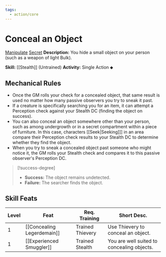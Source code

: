 ```yaml
---
tags:
  - action/core
---
```

# Conceal an Object[](#Actions "Single Action")

[Manipulate](Manipulate.md "General Trait") [Secret](Secret.md "General Trait")
**Description:** You hide a small object on your person (such as a weapon of light Bulk).

**Skill:** [[Stealth]] (Untrained)
**Activity:** Single Action ⬥

## Mechanical Rules

- Once the GM rolls your check for a concealed object, that same result is used no matter how many passive observers you try to sneak it past.
- If a creature is specifically searching you for an item, it can attempt a Perception check against your Stealth DC (finding the object on success).  
- You can also conceal an object somewhere other than your person, such as among undergrowth or in a secret compartment within a piece of furniture. In this case, characters [[Seek|Seeking]]] in an area compare their Perception check results to your Stealth DC to determine whether they find the object.  
- When you try to sneak a concealed object past someone who might notice it, the GM rolls your Stealth check and compares it to this passive observer's Perception DC.

> [!success-degree]
>- **Success:** The object remains undetected.  
>- **Failure:** The searcher finds the object.

## Skill Feats

| Level | Feat                       | Req. Training    | Short Desc.                                |
| ----- | -------------------------- | ---------------- | ------------------------------------------ |
| 1     | [[Concealing Legerdemain]] | Trained Thievery | Use Thievery to conceal an object.         |
| 1     | [[Experienced Smuggler]]   | Trained Stealth  | You are well suited to concealing objects. |

